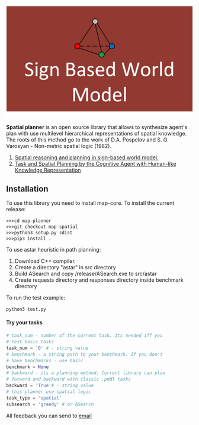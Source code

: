 
![Sign World Model](SWMSPAT.jpg "Title")


**Spatial planner** is an open source library that allows to synthesize agent's plan 
with use multilevel hierarchical representations of spatial knowledge. The roots of 
this method go to the work of D.A. Pospelov and S. O. Varosyan - Non-metric spatial 
logic (1982).
1. [Spatial reasoning and planning in sign-based world model.](https://link.springer.com/chapter/10.1007/978-3-030-00617-4_1)
2. [Task and Spatial Planning by the Cognitive Agent with Human-like Knowledge Representation](https://www.springerprofessional.de/en/task-and-spatial-planning-by-the-cognitive-agent-with-human-like/16109284)

## Installation
To use this library you need to install map-core.
To install the current release:

```
>>>cd map-planner
>>>git checkout map-spatial
>>>python3 setup.py sdist
>>>pip3 install .
```

To use astar heuristic in path planning:
1. Download C++ compiler.
2. Create a directory "astar" in src directory
3. Build ASearch and copy /release/ASearch.exe to src/astar
4. Create requests directory and responses directory inside benchmark directory


To run the test example:

```
python3 test.py
```

#### Try your tasks

```python
# task_num - number of the current task. Its needed iff you 
# test basic tasks
task_num = '0' # - string value
# benchmark - a string path to your benchmark. If you don't
# have benchmarks - use basic
benchmark = None 
# backward - its a planning method. Current library can plan 
# forward and backward with classic .pddl tasks
backward = 'True'# - string value
# this planner use spatial logic
task_type = 'spatial'
subsearch = 'greedy' # or ASearch

```
All feedback you can send to [email](mailto:kiselev@isa.ru)